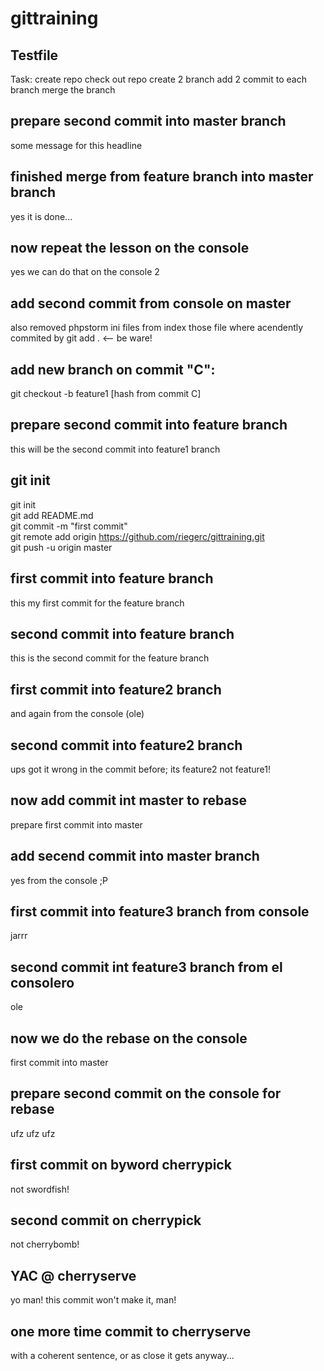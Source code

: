 # gittraining
## Testfile
Task:
create repo
check out repo
create 2 branch
add 2 commit to each branch
merge the branch

## prepare second commit into master branch
some message for this headline<br>

## finished merge from feature branch into master branch
yes it is done...

## now repeat the lesson on the console
yes we can do that on the console 2

## add second commit from console on master
also removed phpstorm ini files from index 
those file where acendently commited by git add . <-- be ware!

## add new branch on commit "C":
git checkout -b feature1 [hash from commit C]

## prepare second commit into feature branch
this will be the second commit into feature1 branch

## git init
git init<br>
git add README.md<br>
git commit -m "first commit"<br>
git remote add origin https://github.com/riegerc/gittraining.git<br>
git push -u origin master<br>

## first commit into feature branch
this my first commit for the feature branch

## second commit into feature branch
this is the second commit for the feature branch

## first commit into feature2 branch
and again from the console (ole)

## second commit into feature2 branch
ups got it wrong in the commit before;
its feature2 not feature1!

## now add commit int master to rebase
prepare first commit into master

## add secend commit into master branch
yes from the console ;P

## first commit into feature3 branch from console
jarrr

## second commit int feature3 branch from el consolero
ole

## now we do the rebase on the console
first commit into master

## prepare second commit on the console for rebase
ufz ufz ufz

## first commit on byword cherrypick
not swordfish!

## second commit on cherrypick
not cherrybomb!
## YAC @ cherryserve
yo man! this commit won't make it, man!

## one more time commit to cherryserve
with a coherent sentence, or as close it gets anyway...